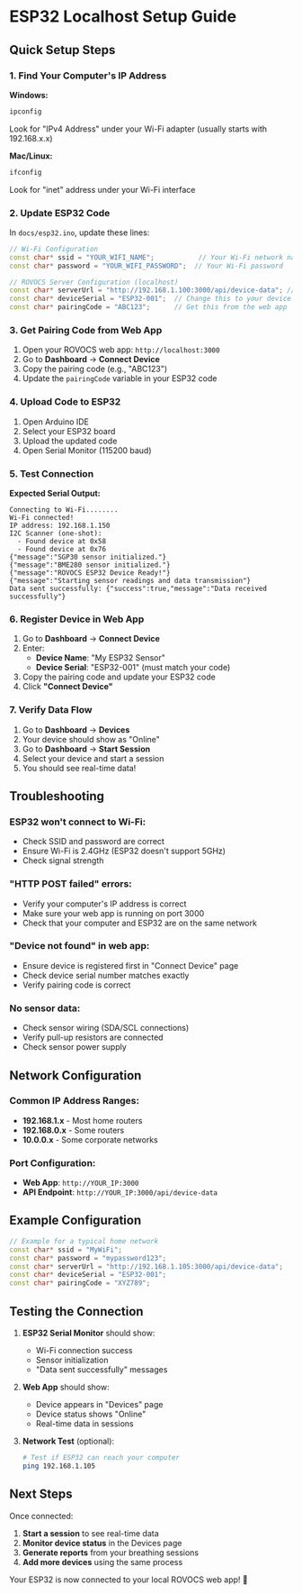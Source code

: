 # ESP32 Localhost Setup Guide

## Quick Setup Steps

### 1. **Find Your Computer's IP Address**

**Windows:**
```cmd
ipconfig
```
Look for "IPv4 Address" under your Wi-Fi adapter (usually starts with 192.168.x.x)

**Mac/Linux:**
```bash
ifconfig
```
Look for "inet" address under your Wi-Fi interface

### 2. **Update ESP32 Code**

In `docs/esp32.ino`, update these lines:

```cpp
// Wi-Fi Configuration
const char* ssid = "YOUR_WIFI_NAME";           // Your Wi-Fi network name
const char* password = "YOUR_WIFI_PASSWORD";  // Your Wi-Fi password

// ROVOCS Server Configuration (localhost)
const char* serverUrl = "http://192.168.1.100:3000/api/device-data"; // Replace with YOUR computer's IP
const char* deviceSerial = "ESP32-001";  // Change this to your device serial
const char* pairingCode = "ABC123";      // Get this from the web app
```

### 3. **Get Pairing Code from Web App**

1. Open your ROVOCS web app: `http://localhost:3000`
2. Go to **Dashboard** → **Connect Device**
3. Copy the pairing code (e.g., "ABC123")
4. Update the `pairingCode` variable in your ESP32 code

### 4. **Upload Code to ESP32**

1. Open Arduino IDE
2. Select your ESP32 board
3. Upload the updated code
4. Open Serial Monitor (115200 baud)

### 5. **Test Connection**

**Expected Serial Output:**
```
Connecting to Wi-Fi........
Wi-Fi connected!
IP address: 192.168.1.150
I2C Scanner (one-shot):
  - Found device at 0x58
  - Found device at 0x76
{"message":"SGP30 sensor initialized."}
{"message":"BME280 sensor initialized."}
{"message":"ROVOCS ESP32 Device Ready!"}
{"message":"Starting sensor readings and data transmission"}
Data sent successfully: {"success":true,"message":"Data received successfully"}
```

### 6. **Register Device in Web App**

1. Go to **Dashboard** → **Connect Device**
2. Enter:
   - **Device Name**: "My ESP32 Sensor"
   - **Device Serial**: "ESP32-001" (must match your code)
3. Copy the pairing code and update your ESP32 code
4. Click **"Connect Device"**

### 7. **Verify Data Flow**

1. Go to **Dashboard** → **Devices**
2. Your device should show as "Online"
3. Go to **Dashboard** → **Start Session**
4. Select your device and start a session
5. You should see real-time data!

## Troubleshooting

### **ESP32 won't connect to Wi-Fi:**
- Check SSID and password are correct
- Ensure Wi-Fi is 2.4GHz (ESP32 doesn't support 5GHz)
- Check signal strength

### **"HTTP POST failed" errors:**
- Verify your computer's IP address is correct
- Make sure your web app is running on port 3000
- Check that your computer and ESP32 are on the same network

### **"Device not found" in web app:**
- Ensure device is registered first in "Connect Device" page
- Check device serial number matches exactly
- Verify pairing code is correct

### **No sensor data:**
- Check sensor wiring (SDA/SCL connections)
- Verify pull-up resistors are connected
- Check sensor power supply

## Network Configuration

### **Common IP Address Ranges:**
- **192.168.1.x** - Most home routers
- **192.168.0.x** - Some routers
- **10.0.0.x** - Some corporate networks

### **Port Configuration:**
- **Web App**: `http://YOUR_IP:3000`
- **API Endpoint**: `http://YOUR_IP:3000/api/device-data`

## Example Configuration

```cpp
// Example for a typical home network
const char* ssid = "MyWiFi";
const char* password = "mypassword123";
const char* serverUrl = "http://192.168.1.105:3000/api/device-data";
const char* deviceSerial = "ESP32-001";
const char* pairingCode = "XYZ789";
```

## Testing the Connection

1. **ESP32 Serial Monitor** should show:
   - Wi-Fi connection success
   - Sensor initialization
   - "Data sent successfully" messages

2. **Web App** should show:
   - Device appears in "Devices" page
   - Device status shows "Online"
   - Real-time data in sessions

3. **Network Test** (optional):
   ```bash
   # Test if ESP32 can reach your computer
   ping 192.168.1.105
   ```

## Next Steps

Once connected:
1. **Start a session** to see real-time data
2. **Monitor device status** in the Devices page
3. **Generate reports** from your breathing sessions
4. **Add more devices** using the same process

Your ESP32 is now connected to your local ROVOCS web app! 🎉
